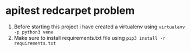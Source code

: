 # apitest redcarpet problem

1. Before starting this project i have created a virtualenv using      ``` virtualenv -p python3 venv ```
2. Make sure to install requirements.txt file using ``` pip3 install -r requirements.txt ```
